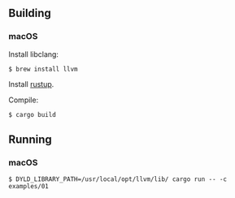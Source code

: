 ## Building
### macOS
Install libclang:
```
$ brew install llvm
```

Install [rustup](https://rustup.rs/).

Compile:
```
$ cargo build
```

## Running
### macOS
```
$ DYLD_LIBRARY_PATH=/usr/local/opt/llvm/lib/ cargo run -- -c examples/01
```

